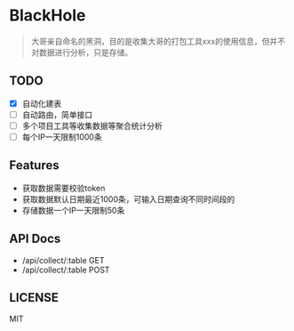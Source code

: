 # BlackHole

> 大哥亲自命名的黑洞，目的是收集大哥的打包工具xxx的使用信息，但并不对数据进行分析，只是存储。

## TODO
* [x] 自动化建表
* [ ] 自动路由，简单接口
* [ ] 多个项目工具等收集数据等聚合统计分析
* [ ] 每个IP一天限制1000条

## Features
* 获取数据需要校验token
* 获取数据默认日期最近1000条，可输入日期查询不同时间段的
* 存储数据一个IP一天限制50条

## API Docs
* /api/collect/:table GET
* /api/collect/:table POST

## LICENSE
MIT
